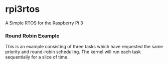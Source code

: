 # rpi3rtos
A Simple RTOS for the Raspberry Pi 3

### Round Robin Example

This is an example consisting of three tasks which have requested the same priority and round-robin scheduling. The kernel will run each task sequentially for a slice of time.
